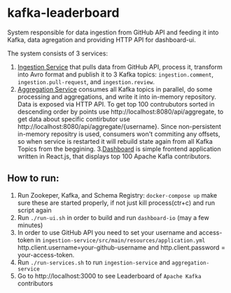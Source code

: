 # kafka-leaderboard

System responsible for data ingestion from GitHub API and feeding it into Kafka, data agregation and providing HTTP API for dashboard-ui.

The system consists of 3 services:
1. [Ingestion Service](https://github.com/aleksandarskrbic/kafka-leaderboard/tree/master/ingestion-service) that pulls data from GitHub API, process it, transform into Avro format and publish it to 3 Kafka topics: ```ingestion.comment```, ```ingestion.pull-request```, and ```ingestion.review```.
2. [Aggregation Service](https://github.com/aleksandarskrbic/kafka-leaderboard/tree/master/aggregation-service) consumes all Kafka topics in parallel, do some processing and aggregations, and write it into in-memory repository. Data is exposed via HTTP API. To get top 100 contrubutors sorted in descending order by points use http://localhost:8080/api/aggregate, to get data about specific contirbutor use http://localhost:8080/api/aggregate/{username}. Since non-persistent in-memory repositry is used, consumers won't commiting any offsets, so when service is restarted it will rebuild state again from all Kafka Topics from the beggining.
3.[Dashboard](https://github.com/aleksandarskrbic/kafka-leaderboard/tree/master/dashboard-ui) is simple frontend application written in React.js, that displays top 100 Apache Kafla contributors.

## How to run:
1. Run Zookeper, Kafka, and Schema Registry: ```docker-compose up``` make sure these are started properly, if not just kill process(ctr+c) and run script again
2. Run ```./run-ui.sh``` in order to build and run ```dashboard-io``` (may a few minutes)
3. In order to use GitHub API you need to set your username and access-token in ```ingestion-service/src/main/resources/application.yml``` http.client.username=your-github-username and http.client.password = your-access-token.
4. Run ```./run-services.sh``` to run ```ingestion-service``` and ```aggregation-service```
5. Go to http://localhost:3000 to see Leaderboard of ```Apache Kafka``` contributors
